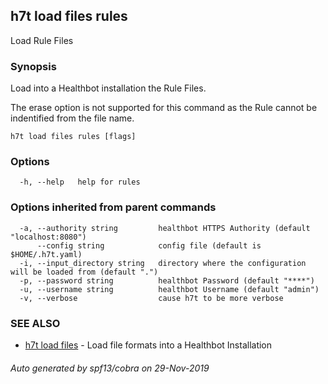 ## h7t load files rules

Load Rule Files

### Synopsis

Load into a Healthbot installation the Rule Files.
	
The erase option is not supported for this command as the Rule cannot be indentified from the file name.

```
h7t load files rules [flags]
```

### Options

```
  -h, --help   help for rules
```

### Options inherited from parent commands

```
  -a, --authority string         healthbot HTTPS Authority (default "localhost:8080")
      --config string            config file (default is $HOME/.h7t.yaml)
  -i, --input_directory string   directory where the configuration will be loaded from (default ".")
  -p, --password string          healthbot Password (default "****")
  -u, --username string          healthbot Username (default "admin")
  -v, --verbose                  cause h7t to be more verbose
```

### SEE ALSO

* [h7t load files](h7t_load_files.md)	 - Load file formats into a Healthbot Installation

###### Auto generated by spf13/cobra on 29-Nov-2019
